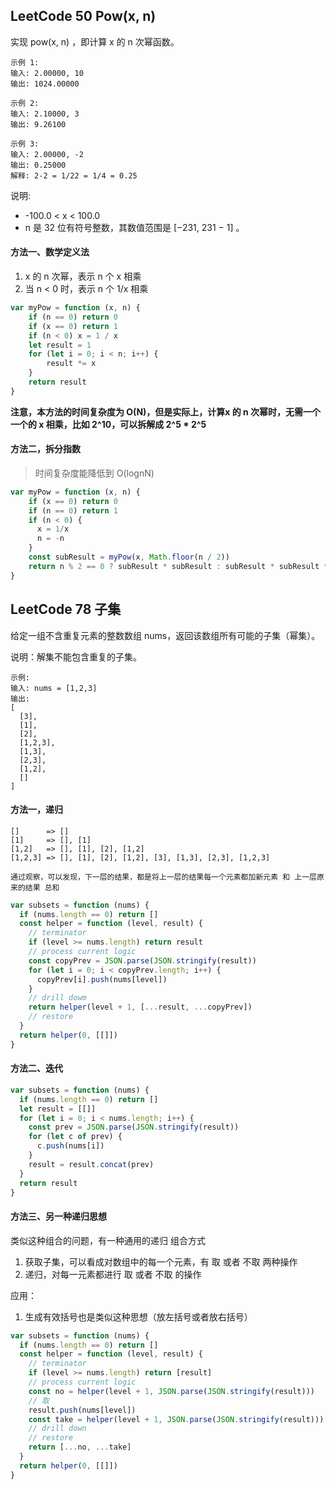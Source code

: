 <h2 id="1">LeetCode 50 Pow(x, n)</h2>
实现 pow(x, n) ，即计算 x 的 n 次幂函数。

    示例 1:
    输入: 2.00000, 10
    输出: 1024.00000

    示例 2:
    输入: 2.10000, 3
    输出: 9.26100

    示例 3:
    输入: 2.00000, -2
    输出: 0.25000
    解释: 2-2 = 1/22 = 1/4 = 0.25

说明:
* -100.0 < x < 100.0
* n 是 32 位有符号整数，其数值范围是 [−231, 231 − 1] 。


#### 方法一、数学定义法
1. x 的 n 次幂，表示 n 个 x 相乘
2. 当 n < 0 时，表示 n 个 1/x 相乘

```javascript
var myPow = function (x, n) {
    if (n == 0) return 0
    if (x == 0) return 1
    if (n < 0) x = 1 / x
    let result = 1
    for (let i = 0; i < n; i++) {
        result *= x
    }
    return result
}
```

**注意，本方法的时间复杂度为 O(N)，但是实际上，计算x 的 n 次幂时，无需一个一个的 x 相乘，比如 2^10，可以拆解成 2^5 * 2^5**


#### 方法二，拆分指数
> 时间复杂度能降低到 O(lognN)

```javascript
var myPow = function (x, n) {
    if (x == 0) return 0
    if (n == 0) return 1
    if (n < 0) {
      x = 1/x
      n = -n
    }
    const subResult = myPow(x, Math.floor(n / 2))
    return n % 2 == 0 ? subResult * subResult : subResult * subResult * x
}
```


<h2 id="2">LeetCode 78 子集</h2>
给定一组不含重复元素的整数数组 nums，返回该数组所有可能的子集（幂集）。

说明：解集不能包含重复的子集。

    示例:
    输入: nums = [1,2,3]
    输出:
    [
      [3],
      [1],
      [2],
      [1,2,3],
      [1,3],
      [2,3],
      [1,2],
      []
    ]

#### 方法一，递归

    []      => []
    [1]     => [], [1]
    [1,2]   => [], [1], [2], [1,2]
    [1,2,3] => [], [1], [2], [1,2], [3], [1,3], [2,3], [1,2,3]

    通过观察，可以发现，下一层的结果，都是将上一层的结果每一个元素都加新元素 和 上一层原来的结果 总和

```javascript
var subsets = function (nums) {
  if (nums.length == 0) return []
  const helper = function (level, result) {
    // terminator
    if (level >= nums.length) return result
    // process current logic
    const copyPrev = JSON.parse(JSON.stringify(result))
    for (let i = 0; i < copyPrev.length; i++) {
      copyPrev[i].push(nums[level])
    }
    // drill dowm
    return helper(level + 1, [...result, ...copyPrev])
    // restore 
  }
  return helper(0, [[]])
}
```

#### 方法二、迭代

```javascript
var subsets = function (nums) {
  if (nums.length == 0) return []
  let result = [[]]
  for (let i = 0; i < nums.length; i++) {
    const prev = JSON.parse(JSON.stringify(result))
    for (let c of prev) {
      c.push(nums[i])
    }
    result = result.concat(prev)
  }
  return result
}
```

#### 方法三、另一种递归思想
类似这种组合的问题，有一种通用的递归 组合方式

1. 获取子集，可以看成对数组中的每一个元素，有 取 或者 不取 两种操作
2. 递归，对每一元素都进行 取 或者 不取 的操作

应用：
  1. 生成有效括号也是类似这种思想（放左括号或者放右括号）

```javascript
var subsets = function (nums) {
  if (nums.length == 0) return []
  const helper = function (level, result) {
    // terminator
    if (level >= nums.length) return [result]
    // process current logic
    const no = helper(level + 1, JSON.parse(JSON.stringify(result)))
    // 取
    result.push(nums[level])
    const take = helper(level + 1, JSON.parse(JSON.stringify(result)))
    // drill down
    // restore
    return [...no, ...take]
  }
  return helper(0, [[]])
}
```